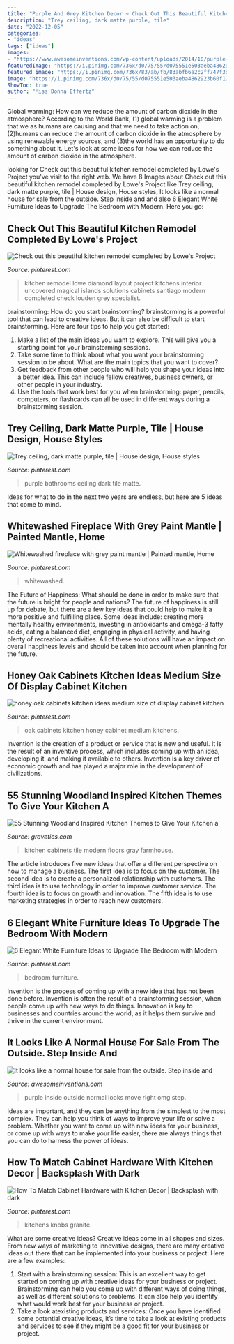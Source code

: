 ```yaml
---
title: "Purple And Grey Kitchen Decor ~ Check Out This Beautiful Kitchen Remodel Completed By Lowe&#039;s Project"
description: "Trey ceiling, dark matte purple, tile"
date: "2022-12-05"
categories:
- "ideas"
tags: ["ideas"]
images:
- "https://www.awesomeinventions.com/wp-content/uploads/2014/10/purple-house-9.jpg"
featuredImage: "https://i.pinimg.com/736x/d0/75/55/d075551e503aeba4862923b60f126ba6.jpg"
featured_image: "https://i.pinimg.com/736x/83/ab/fb/83abfb6a2c2ff747f3d57690b919281a.jpg"
image: "https://i.pinimg.com/736x/d0/75/55/d075551e503aeba4862923b60f126ba6.jpg"
ShowToc: true
author: "Miss Donna Effertz"
---
```



Global warming: How can we reduce the amount of carbon dioxide in the atmosphere?
According to the World Bank, (1) global warming is a problem that we as humans are causing and that we need to take action on, (2)humans can reduce the amount of carbon dioxide in the atmosphere by using renewable energy sources, and (3)the world has an opportunity to do something about it. Let's look at some ideas for how we can reduce the amount of carbon dioxide in the atmosphere.

	

		
looking for Check out this beautiful kitchen remodel completed by Lowe&#039;s Project you've visit to the right web. We have 8 Images about Check out this beautiful kitchen remodel completed by Lowe&#039;s Project like Trey ceiling, dark matte purple, tile | House design, House styles, It looks like a normal house for sale from the outside. Step inside and and also 6 Elegant White Furniture Ideas to Upgrade The Bedroom with Modern. Here you go:
		
    
## Check Out This Beautiful Kitchen Remodel Completed By Lowe&#039;s Project

<img loading=lazy src="https://i.pinimg.com/736x/a3/d4/c0/a3d4c0ea6e6bb5668dec2d15816adbd6--beautiful-kitchens-santiago.jpg" onerror="this.onerror=null;this.src='https://tse1.mm.bing.net/th?id=OIP.6tW9Vxf8iYeEq_cnBHtwEAHaJ3&amp;pid=15.1';" alt="Check out this beautiful kitchen remodel completed by Lowe&#039;s Project">

_Source: pinterest.com_

>kitchen remodel lowe diamond layout project kitchens interior uncovered magical islands solutions cabinets santiago modern completed check louden grey specialist. 

	

brainstorming: How do you start brainstorming?
brainstorming is a powerful tool that can lead to creative ideas. But it can also be difficult to start brainstorming. Here are four tips to help you get started: 
1. Make a list of the main ideas you want to explore. This will give you a starting point for your brainstorming sessions.
2. Take some time to think about what you want your brainstorming session to be about. What are the main topics that you want to cover? 
3. Get feedback from other people who will help you shape your ideas into a better idea. This can include fellow creatives, business owners, or other people in your industry. 
4. Use the tools that work best for you when brainstorming: paper, pencils, computers, or flashcards can all be used in different ways during a brainstorming session.

    
## Trey Ceiling, Dark Matte Purple, Tile | House Design, House Styles

<img loading=lazy src="https://i.pinimg.com/736x/6c/c1/79/6cc1797d8ffae86610c04278a8f2d983--purple-bathrooms-dream-bathrooms.jpg" onerror="this.onerror=null;this.src='https://tse4.mm.bing.net/th?id=OIP.rXOoavWBCjUs7YQDr50mcwDYEs&amp;pid=15.1';" alt="Trey ceiling, dark matte purple, tile | House design, House styles">

_Source: pinterest.com_

>purple bathrooms ceiling dark tile matte. 

	

Ideas for what to do in the next two years are endless, but here are 5 ideas that come to mind. 

    
## Whitewashed Fireplace With Grey Paint Mantle | Painted Mantle, Home

<img loading=lazy src="https://i.pinimg.com/736x/6b/19/c1/6b19c1cdad725b12034d992644fef815--grey-paint-mantles.jpg" onerror="this.onerror=null;this.src='https://tse1.mm.bing.net/th?id=OIP.FxhFncpFdiHxDJvhoEwwBwHaJ3&amp;pid=15.1';" alt="Whitewashed fireplace with grey paint mantle | Painted mantle, Home">

_Source: pinterest.com_

>whitewashed. 

	

The Future of Happiness: What should be done in order to make sure that the future is bright for people and nations?
The future of happiness is still up for debate, but there are a few key ideas that could help to make it a more positive and fulfilling place. Some ideas include: creating more mentally healthy environments, investing in antioxidants and omega-3 fatty acids, eating a balanced diet, engaging in physical activity, and having plenty of recreational activities. All of these solutions will have an impact on overall happiness levels and should be taken into account when planning for the future.

    
## Honey Oak Cabinets Kitchen Ideas Medium Size Of Display Cabinet Kitchen

<img loading=lazy src="https://i.pinimg.com/736x/d0/75/55/d075551e503aeba4862923b60f126ba6.jpg" onerror="this.onerror=null;this.src='https://tse4.mm.bing.net/th?id=OIP.X6DbxzcakWUDyC1J4HDKfgHaLD&amp;pid=15.1';" alt="honey oak cabinets kitchen ideas medium size of display cabinet kitchen">

_Source: pinterest.com_

>oak cabinets kitchen honey cabinet medium kitchens. 

	

Invention is the creation of a product or service that is new and useful. It is the result of an inventive process, which includes coming up with an idea, developing it, and making it available to others. Invention is a key driver of economic growth and has played a major role in the development of civilizations.

    
## 55 Stunning Woodland Inspired Kitchen Themes To Give Your Kitchen A

<img loading=lazy src="http://www.gravetics.com/wp-content/uploads/2017/09/Modern-Farmhouse-Kitchen.-Gray-tile-floors-white-cabinets..jpg" onerror="this.onerror=null;this.src='https://tse3.mm.bing.net/th?id=OIP.T3eeW0y5eLou0ha9V-oL1wHaLH&amp;pid=15.1';" alt="55 Stunning Woodland Inspired Kitchen Themes to Give Your Kitchen a">

_Source: gravetics.com_

>kitchen cabinets tile modern floors gray farmhouse. 

	

The article introduces five new ideas that offer a different perspective on how to manage a business. The first idea is to focus on the customer. The second idea is to create a personalized relationship with customers. The third idea is to use technology in order to improve customer service. The fourth idea is to focus on growth and innovation. The fifth idea is to use marketing strategies in order to reach new customers.

    
## 6 Elegant White Furniture Ideas To Upgrade The Bedroom With Modern

<img loading=lazy src="https://i.pinimg.com/736x/ad/36/7f/ad367f41bf30ea7938678b2472ff202a.jpg" onerror="this.onerror=null;this.src='https://tse1.mm.bing.net/th?id=OIP.gICfl-8fhT5_mKKw8a8DlwHaJ3&amp;pid=15.1';" alt="6 Elegant White Furniture Ideas to Upgrade The Bedroom with Modern">

_Source: pinterest.com_

>bedroom furniture. 

	

Invention is the process of coming up with a new idea that has not been done before. Invention is often the result of a brainstorming session, when people come up with new ways to do things. Innovation is key to businesses and countries around the world, as it helps them survive and thrive in the current environment.

    
## It Looks Like A Normal House For Sale From The Outside. Step Inside And

<img loading=lazy src="https://www.awesomeinventions.com/wp-content/uploads/2014/10/purple-house-9.jpg" onerror="this.onerror=null;this.src='https://tse2.mm.bing.net/th?id=OIP.c9Qmz8VEmNZqgBsrfcJnRQEsDP&amp;pid=15.1';" alt="It looks like a normal house for sale from the outside. Step inside and">

_Source: awesomeinventions.com_

>purple inside outside normal looks move right omg step. 

	

Ideas are important, and they can be anything from the simplest to the most complex. They can help you think of ways to improve your life or solve a problem. Whether you want to come up with new ideas for your business, or come up with ways to make your life easier, there are always things that you can do to harness the power of ideas.

    
## How To Match Cabinet Hardware With Kitchen Decor | Backsplash With Dark

<img loading=lazy src="https://i.pinimg.com/736x/83/ab/fb/83abfb6a2c2ff747f3d57690b919281a.jpg" onerror="this.onerror=null;this.src='https://tse2.mm.bing.net/th?id=OIP.pBtetEi4Z130pyDMNgJ_HwHaLH&amp;pid=15.1';" alt="How To Match Cabinet Hardware with Kitchen Decor | Backsplash with dark">

_Source: pinterest.com_

>kitchens knobs granite. 

	

What are some creative ideas?
Creative ideas come in all shapes and sizes. From new ways of marketing to innovative designs, there are many creative ideas out there that can be implemented into your business or project. Here are a few examples: 
1. Start with a brainstorming session: This is an excellent way to get started on coming up with creative ideas for your business or project. Brainstorming can help you come up with different ways of doing things, as well as different solutions to problems. It can also help you identify what would work best for your business or project. 
2. Take a look atexisting products and services: Once you have identified some potential creative ideas, it’s time to take a look at existing products and services to see if they might be a good fit for your business or project.

